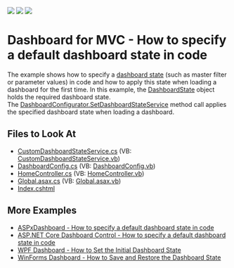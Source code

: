 <!-- default badges list -->
![](https://img.shields.io/endpoint?url=https://codecentral.devexpress.com/api/v1/VersionRange/128579185/17.2.3%2B)
[![](https://img.shields.io/badge/Open_in_DevExpress_Support_Center-FF7200?style=flat-square&logo=DevExpress&logoColor=white)](https://supportcenter.devexpress.com/ticket/details/T586607)
[![](https://img.shields.io/badge/📖_How_to_use_DevExpress_Examples-e9f6fc?style=flat-square)](https://docs.devexpress.com/GeneralInformation/403183)
<!-- default badges end -->
# Dashboard for MVC - How to specify a default dashboard state in code

The example shows how to specify a [dashboard state](https://docs.devexpress.com/Dashboard/119765/web-dashboard/aspnet-mvc-dashboard-extension/manage-dashboard-state) (such as master filter or parameter values) in code and how to apply this state when loading a dashboard for the first time. In this example, the [DashboardState](https://docs.devexpress.com/Dashboard/DevExpress.DashboardCommon.DashboardState) object holds the required dashboard state. The [DashboardConfigurator.SetDashboardStateService](https://docs.devexpress.com/Dashboard/DevExpress.DashboardWeb.DashboardConfigurator.SetDashboardStateService(DevExpress.DashboardWeb.IDashboardStateService)) method call applies the specified dashboard state when loading a dashboard.

<!-- default file list -->
## Files to Look At

* [CustomDashboardStateService.cs](./CS/MvcDashboard_DefaultDashboardState/App_Start/CustomDashboardStateService.cs) (VB: [CustomDashboardStateService.vb](./VB/MvcDashboard_DefaultDashboardState/App_Start/CustomDashboardStateService.vb))
* [DashboardConfig.cs](./CS/MvcDashboard_DefaultDashboardState/App_Start/DashboardConfig.cs) (VB: [DashboardConfig.vb](./VB/MvcDashboard_DefaultDashboardState/App_Start/DashboardConfig.vb))
* [HomeController.cs](./CS/MvcDashboard_DefaultDashboardState/Controllers/HomeController.cs) (VB: [HomeController.vb](./VB/MvcDashboard_DefaultDashboardState/Controllers/HomeController.vb))
* [Global.asax.cs](./CS/MvcDashboard_DefaultDashboardState/Global.asax.cs) (VB: [Global.asax.vb](./VB/MvcDashboard_DefaultDashboardState/Global.asax.vb))
* [Index.cshtml](./CS/MvcDashboard_DefaultDashboardState/Views/Home/Index.cshtml)
<!-- default file list end -->

## More Examples

* [ASPxDashboard - How to specify a default dashboard state in code](https://github.com/DevExpress-Examples/aspxdashboard-how-to-specify-a-default-dashboard-state-in-code-t513681)
* [ASP.NET Core Dashboard Control - How to specify a default dashboard state in code](https://github.com/DevExpress-Examples/aspnet-core-dashboard-control-how-to-specify-a-default-dashboard-state-in-code-t607138)
* [WPF Dashboard - How to Set the Initial Dashboard State](https://github.com/DevExpress-Examples/wpf-dashboard-how-to-set-initial-dashboard-state)
* [WinForms Dashboard - How to Save and Restore the Dashboard State](https://github.com/DevExpress-Examples/winforms-dashboard-save-restore-dashboard-state)


